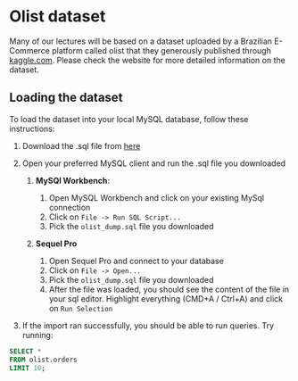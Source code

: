 # Olist dataset

Many of our lectures will be based on a dataset uploaded by a Brazilian E-Commerce platform called olist that they generously published through [kaggle.com](https://www.kaggle.com/olistbr/brazilian-ecommerce/). Please check the website for more detailed
information on the dataset.

## Loading the dataset

To load the dataset into your local MySQL database, follow these instructions:

1. Download the .sql file from [here](https://drive.google.com/open?id=1yOrzRBx8gIUUFO-CDEVjUft7OLhVY4M-)

2. Open your preferred MySQL client and run the .sql file you downloaded
    1. **MySQl Workbench**:
        1. Open MySQL Workbench and click on your existing MySql connection
        2. Click on `File -> Run SQL Script...` 
        3. Pick the `olist_dump.sql` file you downloaded

    2. **Sequel Pro**
        1. Open Sequel Pro and connect to your database
        2. Click on `File -> Open...`
        3. Pick the `olist_dump.sql` file you downloaded
        4. After the file was loaded, you should see the content of the file in your sql editor. Highlight everything (CMD+A / Ctrl+A) and click on `Run Selection`

3. If the import ran successfully, you should be able to run queries. Try running:

```sql
SELECT *
FROM olist.orders
LIMIT 10;
```
